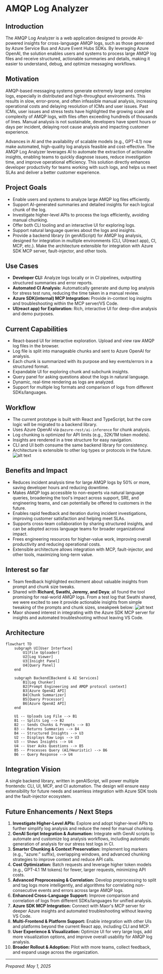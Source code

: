 # AMQP Log Analyzer

## Introduction

The AMQP Log Analyzer is a web application designed to provide AI-powered insights for cross-language AMQP logs, such as those generated by Azure Service Bus and Azure Event Hubs SDKs. By leveraging Azure OpenAI, the solution enables users and systems to process large AMQP log files and receive structured, actionable summaries and details, making it easier to understand, debug, and optimize messaging workflows.

## Motivation

AMQP-based messaging systems generate extremely large and complex logs, especially in distributed and high-throughput environments. This results in slow, error-prone, and often infeasible manual analysis, increasing operational costs and delaying resolution of ICMs and user issues. Past ICMs, user issues and stress tests have highlighted the growing scale and complexity of AMQP logs, with files often exceeding hundreds of thousands of lines. Manual analysis is not sustainable, developers have spent hours or days per incident, delaying root cause analysis and impacting customer experience.

Advances in AI and the availability of scalable models (e.g., GPT-4.1) now make automated, high-quality log analysis feasible and cost-effective. The AMQP Log Analyzer leverages AI to automate the extraction of actionable insights, enabling teams to quickly diagnose issues, reduce investigation time, and improve operational efficiency. This solution directly enhances developer productivity for teams working with such logs, and helps us meet SLAs and deliver a better customer experience.

## Project Goals

- Enable users and systems to analyze large AMQP log files efficiently.
- Support AI-generated summaries and detailed insights for each logical chunk of the log.
- Investigate higher-level APIs to process the logs efficiently, avoiding manual chunking.
- Offer both CLI tooling and an interactive UI for exploring logs.
- Support natural language queries about the logs and insights.
- Provide a backend library (in genAIScript) for AMQP log analysis, designed for integration in multiple environments (CLI, UI(react app), CI, MCP, etc.). Make the architecture extensible for integration with Azure SDK MCP server, fault-injector, and other tools.

## Use Cases

- **Developer CLI:** Analyze logs locally or in CI pipelines, outputting structured summaries and error reports.
- **Automated CI Analysis:** Automatically generate and dump log analysis for stress test runs, reducing the time taken in a manual review.
- **Azure SDK(internal) MCP Integration:** Provide in-context log insights and troubleshooting within the MCP server/VS Code.
- **UI(react app) for Exploration:** Rich, interactive UI for deep-dive analysis and demo purposes.

## Current Capabilities

- React-based UI for interactive exploration. Upload and view raw AMQP log files in the browser.
- Log file is split into manageable chunks and sent to Azure OpenAI for analysis.
- Each chunk is summarized with its purpose and key events/errors in a structured format.
- Expandable UI for exploring chunk and subchunk insights.
- Query panel for asking questions about the logs in natural language.
- Dynamic, real-time rendering as logs are analyzed.
- Support for multiple log formats and comparison of logs from different SDKs/languages.

## Workflow

- The current prototype is built with React and TypeScript, but the core logic will be migrated to a backend library.
- Uses Azure OpenAI via `@azure-rest/ai-inference` for chunk analysis.
- Log chunking is optimized for API limits (e.g., 32K/1M token models).
- Insights are rendered in a tree structure for easy navigation.
- CLI and UI both consume the same backend library for consistency.
- Architecture is extensible to other log types or protocols in the future.
  ![alt text](image-1.png)

## Benefits and Impact

- Reduces incident analysis time for large AMQP logs by 50% or more, saving developer hours and reducing downtime.
- Makes AMQP logs accessible to non-experts via natural language queries, broadening the tool's impact across support, SRE, and engineering teams, and can potentially be offered to customers in the future.
- Enables rapid feedback and iteration during incident investigations, improving customer satisfaction and helping meet SLAs.
- Supports cross-team collaboration by sharing structured insights, and can be adopted across language teams for broader organizational impact.
- Frees engineering resources for higher-value work, improving overall productivity and reducing operational costs.
- Extensible architecture allows integration with MCP, fault-injector, and other tools, maximizing long-term value.

## Interest so far

- Team feedback highlighted excitement about valuable insights from prompt and chunk size tweaks.
- Shared with **Richard, Swathi, Jeremy, and Deya**; all found the tool promising for real-world AMQP logs. From a test log that Swathi shared, we were excited to see it provide actionable insights from simple tweaking of the prompts and chunk sizes, sneakpeek below:
  ![alt text](image.png)
- Maor showed interest in integrating with the Azure SDK MCP server for insights and automated troubleshooting without leaving VS Code.

## Architecture

```mermaid
flowchart TD
    subgraph UI[User Interface]
        U1[File Uploader]
        U2[Log Viewer]
        U3[Insight Panel]
        U4[Query Panel]
    end

    subgraph Backend[Backend & AI Services]
        B1[Log Chunker]
        B2[Prompt Engineering and AMQP protocol context]
        B3[Azure OpenAI API]
        B4[Chunk Summarizer]
        B5[Query Processor]
        B6[Azure OpenAI API]
    end

    U1 -- Uploads Log File --> B1
    B1 -- Splits Log --> B2
    B2 -- Sends Chunks & Prompts --> B3
    B3 -- Returns Summaries --> B4
    B4 -- Structured Insights --> U3
    U2 -- Displays Raw Logs --> U3
    U3 -- Shows Insights --> U4
    U4 -- User Asks Questions --> B5
    B5 -- Processes Query (AI/Heuristic) --> B6
    B6 -- Query Response --> U4
```

## Integration Vision

A single backend library, written in genAIScript, will power multiple frontends: CLI, UI, MCP, and CI automation. The design will ensure easy extensibility for future needs and seamless integration with Azure SDK tools and the fault-injector ecosystem.

## Future Enhancements / Next Steps

1. **Investigate Higher-Level APIs:** Explore and adopt higher-level APIs to further simplify log analysis and reduce the need for manual chunking.
2. **GenAI Script Integration & Automation:** Integrate with GenAI scripts to automate and customize log analysis workflows, including automatic generation of analysis for our stress test logs in CI.
3. **Smarter Chunking & Context Preservation:** Implement log markers (e.g., "azure:" suffix), overlapping windows, and advanced chunking strategies to improve context and reduce API calls.
4. **Cost Optimization:** Batch requests and leverage higher token models (e.g., GPT-4.1 1M tokens) for fewer, larger requests, minimizing API costs.
5. **Advanced Preprocessing & Correlation:** Develop preprocessing to split and tag logs more intelligently, and algorithms for correlating non-consecutive events and errors across large AMQP logs.
6. **Enhanced Cross-Language Support:** Improve comparison and correlation of logs from different SDKs/languages for unified analysis.
7. **Azure SDK MCP Integration:** Connect with Maor's MCP server for deeper Azure insights and automated troubleshooting without leaving VS Code.
8. **Multi-Frontend & Platform Support:** Enable integration with other UIs and platforms beyond the current React app, including CLI and MCP.
9. **User Experience & Visualization:** Optimize UI for very large logs, add more visualization options, and improve overall usability for AMQP log analysis.
10. **Broader Rollout & Adoption:** Pilot with more teams, collect feedback, and expand usage across the organization.

---

_Prepared: May 1, 2025_
